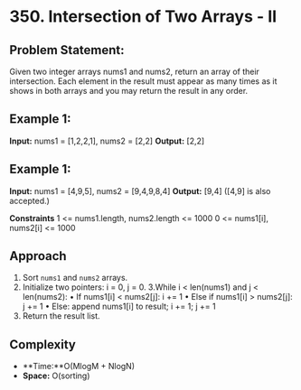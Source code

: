 # 350. Intersection of Two Arrays - II

## Problem Statement:
Given two integer arrays nums1 and nums2, return an array of their intersection. Each element in the result must appear as many times as it shows in both arrays and you may return the result in any order.

 
## Example 1:
**Input:** nums1 = [1,2,2,1], nums2 = [2,2]
**Output:** [2,2]

## Example 1:
**Input:** nums1 = [4,9,5], nums2 = [9,4,9,8,4]
**Output:** [9,4] ([4,9] is also accepted.)

**Constraints**
1 <= nums1.length, nums2.length <= 1000
0 <= nums1[i], nums2[i] <= 1000

## Approach
1. Sort `nums1` and `nums2` arrays.
2. Initialize two pointers: i = 0, j = 0.
3.While i < len(nums1) and j < len(nums2):
     • If nums1[i] < nums2[j]: i += 1
     • Else if nums1[i] > nums2[j]: j += 1
     • Else: append nums1[i] to result; i += 1; j += 1
4. Return the result list.
## Complexity
- **Time:**O(MlogM + NlogN)
- **Space:** O(sorting)
